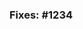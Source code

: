 <!--
    Thank you for your interest in contributing to NetPoint! Please note that
    our contribution policy requires that a feature request or bug report be
    approved and assigned prior to opening a pull request. This helps avoid
    waste time and effort on a proposed change that we might not be able to
    accept.

    IF YOUR PULL REQUEST DOES NOT REFERENCE AN ISSUE WHICH HAS BEEN ASSIGNED
    TO YOU, IT WILL BE CLOSED AUTOMATICALLY.

    Please specify your assigned issue number on the line below.
-->
### Fixes: #1234

<!--
    Please include a summary of the proposed changes below.
-->

